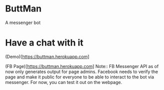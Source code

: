 # ButtMan
A messenger bot

# Have a chat with it
(Demo)[https://buttman.herokuapp.com]

(FB Page)[https://buttman.herokuapp.com]
Note:: FB Messenger API as of now only generates output for page admins. Facebook needs to verify the page and make it public for everyone to be able to interact to the bot via messenger. For now, you can test it out on the webpage.
